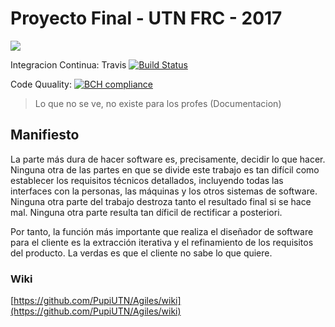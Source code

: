 # Proyecto Final - UTN FRC - 2017


<a href="https://zenhub.com"><img src="https://raw.githubusercontent.com/ZenHubIO/support/master/zenhub-badge.png"></a>

Integracion Continua: Travis [![Build Status](https://travis-ci.org/PupiUTN/Agiles.svg?branch=master)](https://travis-ci.org/PupiUTN/Agiles)

Code Quuality: [![BCH compliance](https://bettercodehub.com/edge/badge/PupiUTN/Agiles?branch=master)](https://bettercodehub.com/)

> Lo que no se ve, no existe para los profes (Documentacion)
## Manifiesto

La parte más dura de hacer software es, precisamente, decidir lo que hacer. Ninguna otra de las partes en que se divide este trabajo es tan difícil como establecer los requisitos técnicos detallados, incluyendo todas las interfaces con la personas, las máquinas y los otros sistemas de software. Ninguna otra parte del trabajo destroza tanto el resultado final si se hace mal. Ninguna otra parte resulta tan díficil de rectificar a posteriori.

Por tanto, la función más importante que realiza el diseñador de software para el cliente es la extracción iterativa y el refinamiento de los requisitos del producto. La verdas es que el cliente no sabe lo que quiere.




### Wiki

[https://github.com/PupiUTN/Agiles/wiki](https://github.com/PupiUTN/Agiles/wiki)
